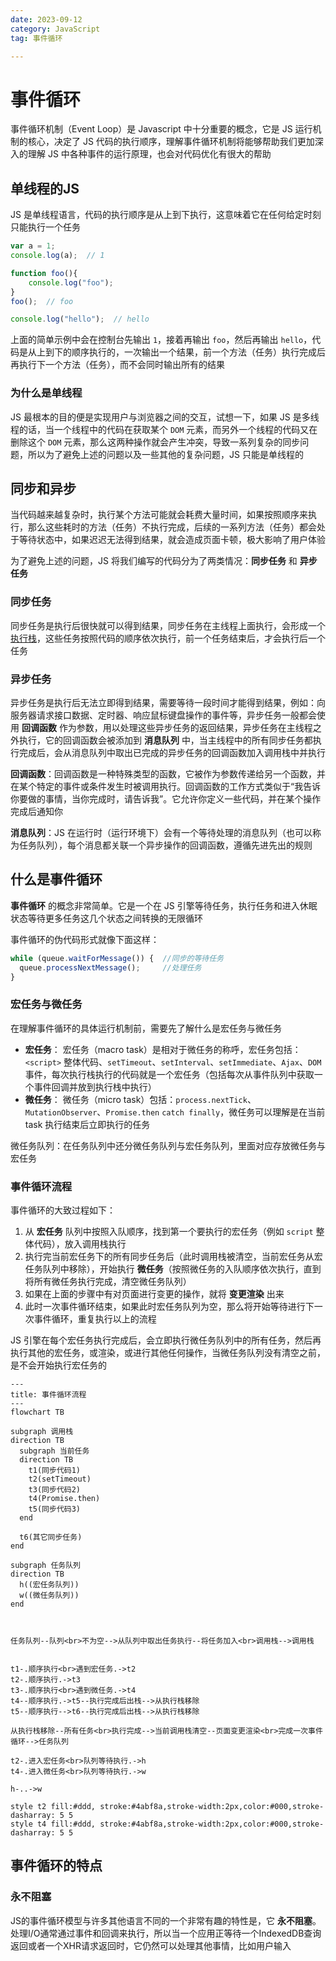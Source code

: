 ```yaml
---
date: 2023-09-12
category: JavaScript
tag: 事件循环

---
```





# 事件循环
事件循环机制（Event Loop）是 Javascript 中十分重要的概念，它是 JS 运行机制的核心，决定了 JS 代码的执行顺序，理解事件循环机制将能够帮助我们更加深入的理解 JS 中各种事件的运行原理，也会对代码优化有很大的帮助

## 单线程的JS
JS 是单线程语言，代码的执行顺序是从上到下执行，这意味着它在任何给定时刻只能执行一个任务

```js
var a = 1;
console.log(a);  // 1

function foo(){
    console.log("foo");
}
foo();  // foo

console.log("hello");  // hello
```
上面的简单示例中会在控制台先输出 `1`，接着再输出 `foo`，然后再输出 `hello`，代码是从上到下的顺序执行的，一次输出一个结果，前一个方法（任务）执行完成后再执行下一个方法（任务），而不会同时输出所有的结果

### 为什么是单线程    
JS 最根本的目的便是实现用户与浏览器之间的交互，试想一下，如果 JS 是多线程的话，当一个线程中的代码在获取某个 `DOM` 元素，而另外一个线程的代码又在删除这个 `DOM` 元素，那么这两种操作就会产生冲突，导致一系列复杂的同步问题，所以为了避免上述的问题以及一些其他的复杂问题，JS 只能是单线程的

## 同步和异步
当代码越来越复杂时，执行某个方法可能就会耗费大量时间，如果按照顺序来执行，那么这些耗时的方法（任务）不执行完成，后续的一系列方法（任务）都会处于等待状态中，如果迟迟无法得到结果，就会造成页面卡顿，极大影响了用户体验 
     
为了避免上述的问题，JS 将我们编写的代码分为了两类情况：**同步任务** 和 **异步任务**

### 同步任务
同步任务是执行后很快就可以得到结果，同步任务在主线程上面执行，会形成一个[执行栈][执行栈]，这些任务按照代码的顺序依次执行，前一个任务结束后，才会执行后一个任务

### 异步任务
异步任务是执行后无法立即得到结果，需要等待一段时间才能得到结果，例如：向服务器请求接口数据、定时器、响应鼠标键盘操作的事件等，异步任务一般都会使用 **回调函数** 作为参数，用以处理这些异步任务的返回结果，异步任务在主线程之外执行，它的回调函数会被添加到 **消息队列** 中，当主线程中的所有同步任务都执行完成后，会从消息队列中取出已完成的异步任务的回调函数加入调用栈中并执行

<Minfo>

**回调函数**：回调函数是一种特殊类型的函数，它被作为参数传递给另一个函数，并在某个特定的事件或条件发生时被调用执行。回调函数的工作方式类似于“我告诉你要做的事情，当你完成时，请告诉我”。它允许你定义一些代码，并在某个操作完成后通知你

**消息队列**：JS 在运行时（运行环境下）会有一个等待处理的消息队列（也可以称为任务队列），每个消息都关联一个异步操作的回调函数，遵循先进先出的规则

</Minfo>

## 什么是事件循环
**事件循环** 的概念非常简单。它是一个在 JS 引擎等待任务，执行任务和进入休眠状态等待更多任务这几个状态之间转换的无限循环  
   
事件循环的伪代码形式就像下面这样：
```js
while (queue.waitForMessage()) {  //同步的等待任务
  queue.processNextMessage();     //处理任务
}
```   
### 宏任务与微任务
在理解事件循环的具体运行机制前，需要先了解什么是宏任务与微任务
* **宏任务**：
  宏任务（macro task）是相对于微任务的称呼，宏任务包括：`<script>` 整体代码、`setTimeout`、`setInterval`、`setImmediate`、`Ajax`、`DOM` 事件，每次执行栈执行的代码就是一个宏任务（包括每次从事件队列中获取一个事件回调并放到执行栈中执行）
* **微任务**：
  微任务（micro task）包括：`process.nextTick`、`MutationObserver`、`Promise.then` `catch finally`，微任务可以理解是在当前 task 执行结束后立即执行的任务

<Minfo>

微任务队列：在任务队列中还分微任务队列与宏任务队列，里面对应存放微任务与宏任务

</Minfo>


### 事件循环流程
事件循环的大致过程如下：
1. 从 **宏任务** 队列中按照入队顺序，找到第一个要执行的宏任务（例如 `script` 整体代码），放入调用栈执行
2. 执行完当前宏任务下的所有同步任务后（此时调用栈被清空，当前宏任务从宏任务队列中移除），开始执行 **微任务**（按照微任务的入队顺序依次执行，直到将所有微任务执行完成，清空微任务队列）
3. 如果在上面的步骤中有对页面进行变更的操作，就将 **变更渲染** 出来
4. 此时一次事件循环结束，如果此时宏任务队列为空，那么将开始等待进行下一次事件循环，重复执行以上的流程

JS 引擎在每个宏任务执行完成后，会立即执行微任务队列中的所有任务，然后再执行其他的宏任务，或渲染，或进行其他任何操作，当微任务队列没有清空之前，是不会开始执行宏任务的

```mermaid
---
title: 事件循环流程
---
flowchart TB

subgraph 调用栈
direction TB
  subgraph 当前任务 
  direction TB
    t1(同步代码1)
    t2(setTimeout)
    t3(同步代码2) 
    t4(Promise.then) 
    t5(同步代码3)
  end

  t6(其它同步任务)
end

subgraph 任务队列
direction TB
  h((宏任务队列))
  w((微任务队列))
end



任务队列--队列<br>不为空-->从队列中取出任务执行--将任务加入<br>调用栈-->调用栈


t1-.顺序执行<br>遇到宏任务.->t2
t2-.顺序执行.->t3
t3-.顺序执行<br>遇到微任务.->t4
t4--顺序执行.->t5--执行完成后出栈-->从执行栈移除
t5--顺序执行-->t6--执行完成后出栈-->从执行栈移除

从执行栈移除--所有任务<br>执行完成-->当前调用栈清空--页面变更渲染<br>完成一次事件循环-->任务队列

t2-.进入宏任务<br>队列等待执行.->h
t4-.进入微任务<br>队列等待执行.->w

h-..->w

style t2 fill:#ddd, stroke:#4abf8a,stroke-width:2px,color:#000,stroke-dasharray: 5 5
style t4 fill:#ddd, stroke:#4abf8a,stroke-width:2px,color:#000,stroke-dasharray: 5 5

```



## 事件循环的特点 
### 永不阻塞
JS的事件循环模型与许多其他语言不同的一个非常有趣的特性是，它 **永不阻塞**。处理I/O通常通过事件和回调来执行，所以当一个应用正等待一个IndexedDB查询返回或者一个XHR请求返回时，它仍然可以处理其他事情，比如用户输入


[执行栈]:11.html#函数执行上下文